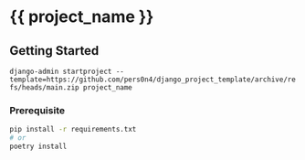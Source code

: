 # {{ project_name }}

## Getting Started

`django-admin startproject --template=https://github.com/pers0n4/django_project_template/archive/refs/heads/main.zip project_name`

### Prerequisite

```bash
pip install -r requirements.txt
# or
poetry install
```
